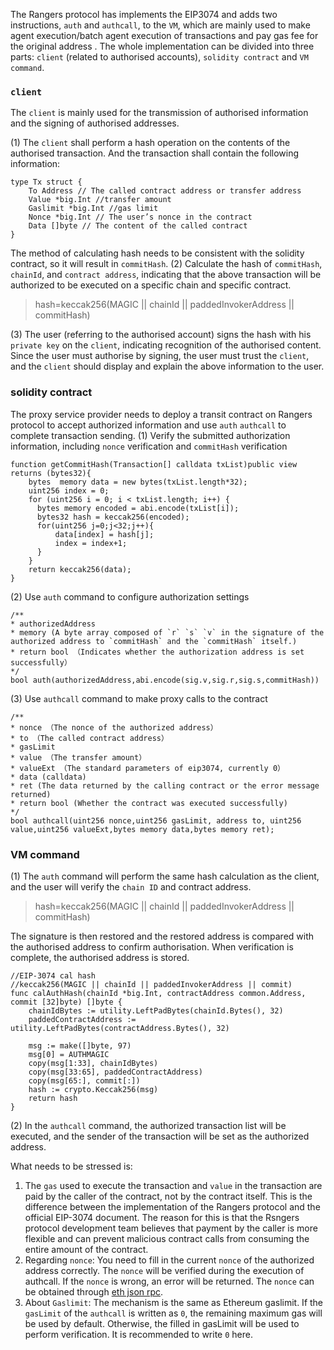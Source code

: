 The Rangers protocol has implements the EIP3074 and adds two instructions, `auth` and `authcall`, to the `VM`, which are mainly used to make agent execution/batch agent execution of transactions and pay gas fee for the original address . The whole implementation can be divided into three parts: `client` (related to authorised accounts), `solidity contract` and `VM command`.

### `client`

The `client` is mainly used for the transmission of authorised information and the signing of authorised addresses.

(1) The `client` shall perform a hash operation on the contents of the authorised transaction. And the transaction shall contain the following information:

```solidity
type Tx struct {
	To Address // The called contract address or transfer address
	Value *big.Int //transfer amount
	Gaslimit *big.Int //gas limit
	Nonce *big.Int // The user’s nonce in the contract
	Data []byte // The content of the called contract
}
```

The method of calculating hash needs to be consistent with the solidity contract, so it will result in `commitHash`.
(2) Calculate the hash of `commitHash`, `chainId`, and `contract address`, indicating that the above transaction will be authorized to be executed on a specific chain and specific contract.

> hash=keccak256(MAGIC || chainId || paddedInvokerAddress || commitHash)

(3) The user (referring to the authorised account) signs the hash with his `private key` on the `client`, indicating recognition of the authorised content.
Since the user must authorise by signing, the user must trust the `client`, and the `client` should display and explain the above information to the user.

### solidity contract

The proxy service provider needs to deploy a transit contract on Rangers protocol to accept authorized information and use `auth` `authcall` to complete transaction sending.
(1) Verify the submitted authorization information, including `nonce` verification and `commitHash` verification

```solidity
function getCommitHash(Transaction[] calldata txList)public view returns (bytes32){
    bytes  memory data = new bytes(txList.length*32);
    uint256 index = 0;
    for (uint256 i = 0; i < txList.length; i++) {
      bytes memory encoded = abi.encode(txList[i]);
      bytes32 hash = keccak256(encoded);
      for(uint256 j=0;j<32;j++){
          data[index] = hash[j];
          index = index+1;
      }
    }
    return keccak256(data);
}
```

(2) Use `auth` command to configure authorization settings

```solidity
/**
* authorizedAddress
* memory (A byte array composed of `r` `s` `v` in the signature of the authorized address to `commitHash` and the `commitHash` itself.)
* return bool （Indicates whether the authorization address is set successfully）
*/
bool auth(authorizedAddress,abi.encode(sig.v,sig.r,sig.s,commitHash))
```

(3) Use `authcall` command to make proxy calls to the contract

```solidity
/**
* nonce （The nonce of the authorized address）
* to （The called contract address）
* gasLimit
* value （The transfer amount）
* valueExt （The standard parameters of eip3074, currently 0）
* data (calldata)
* ret (The data returned by the calling contract or the error message returned)
* return bool (Whether the contract was executed successfully)
*/
bool authcall(uint256 nonce,uint256 gasLimit, address to, uint256 value,uint256 valueExt,bytes memory data,bytes memory ret);
```

### VM command

(1) The `auth` command will perform the same hash calculation as the client, and the user will verify the `chain ID` and contract address.

> hash=keccak256(MAGIC || chainId || paddedInvokerAddress || commitHash)

The signature is then restored and the restored address is compared with the authorised address to confirm authorisation. When verification is complete, the authorised address is stored.

```solidity
//EIP-3074 cal hash
//keccak256(MAGIC || chainId || paddedInvokerAddress || commit)
func calAuthHash(chainId *big.Int, contractAddress common.Address, commit [32]byte) []byte {
	chainIdBytes := utility.LeftPadBytes(chainId.Bytes(), 32)
	paddedContractAddress := utility.LeftPadBytes(contractAddress.Bytes(), 32)

	msg := make([]byte, 97)
	msg[0] = AUTHMAGIC
	copy(msg[1:33], chainIdBytes)
	copy(msg[33:65], paddedContractAddress)
	copy(msg[65:], commit[:])
	hash := crypto.Keccak256(msg)
	return hash
}
```

(2) In the `authcall` command, the authorized transaction list will be executed, and the sender of the transaction will be set as the authorized address.

What needs to be stressed is:

1. The `gas` used to execute the transaction and `value` in the transaction are paid by the caller of the contract, not by the contract itself. This is the difference between the implementation of the Rangers protocol and the official EIP-3074 document.
   The reason for this is that the Rsngers protocol development team believes that payment by the caller is more flexible and can prevent malicious contract calls from consuming the entire amount of the contract.
2. Regarding `nonce`: You need to fill in the current `nonce` of the authorized address correctly. The `nonce` will be verified during the execution of authcall. If the `nonce` is wrong, an error will be returned. The `nonce` can be obtained through <a href="https://ethereum.org/en/developers/docs/apis/json-rpc/#eth_gettransactioncount" title="rpc">eth json rpc</a>.
3. About `Gaslimit`: The mechanism is the same as Ethereum gaslimit. If the `gasLimit` of the `authcall` is written as `0`, the remaining maximum gas will be used by default. Otherwise, the filled in gasLimit will be used to perform verification. It is recommended to write `0` here.
